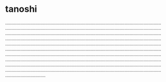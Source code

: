 # tanoshi
........................................................................................................................................................................................................................................................................................................................................................................................................................................................................................................................................................................................................................................................................................................................................................................................................................................................................................................................................................................................................................................................................................................................................................................................................................................................................................................................